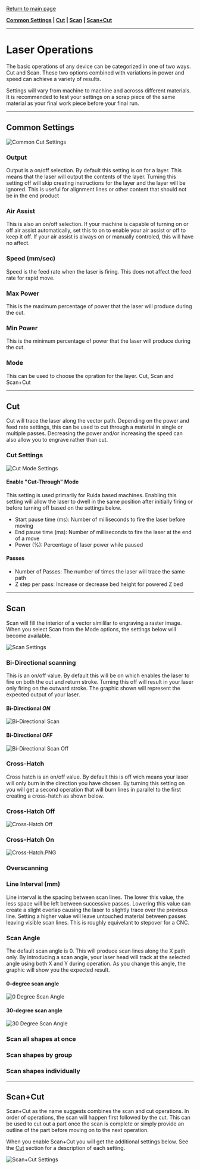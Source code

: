 [Return to main page](README.md)

**[Common Settings](#common) | [Cut](#cut) | [Scan](#scan) | [Scan+Cut](#scancut)**

----

# Laser Operations 

The basic operations of any device can be categorized in one of two ways. Cut and Scan. These two options combined with variations in power and speed can achieve a variety of results.

Settings will vary from machine to machine and acrosss different materials. It is recommended to test your settings on a scrap piece of the same material as your final work piece before your final run.

<a name="common"></a>

-----------------
## Common Settings
![Common Cut Settings](/img/CutSettingsCommon.PNG)

### Output
Output is a on/off selection. By default this setting is on for a layer. This means that the laser will output the contents of the layer. Turning this setting off will skip creating instructions for the layer and the layer will be ignored. This is useful for alignment lines or other content that should not be in the end product

### Air Assist
This is also an on/off selection. If your machine is capable of turning on or off air assist automatically, set this to on to enable your air assist or off to keep it off. If your air assist is always on or manually controled, this will have no affect.

### Speed (mm/sec)
Speed is the feed rate when the laser is firing. This does not affect the feed rate for rapid move.

### Max Power
This is the maximum percentage of power that the laser will produce during the cut. 

### Min Power
This is the minimum percentage of power that the laser will produce during the cut. 

### Mode
This can be used to choose the opration for the layer. Cut, Scan and Scan+Cut

<a name="Cut"></a>

------------------
## Cut
Cut will trace the laser along the vector path. Depending on the power and feed rate settings, this can be used to cut through a material in single or multiple passes. Decreasing the power and/or increasing the speed can also allow you to engrave rather than cut. 

### Cut Settings

![Cut Mode Settings](/img/CutSettingsAdditional.PNG)

#### Enable "Cut-Through" Mode
This setting is used primarily for Ruida based machines. Enabling this setting will allow the laser to dwell in the same position after initially firing or before turning off based on the settings below.

* Start pause time (ms): Number of milliseconds to fire the laser before moving
* End pause time (ms): Number of milliseconds to fire the laser at the end of a move
* Power (%): Percentage of laser power while paused


#### Passes
* Number of Passes: The number of times the laser will trace the same path
* Z step per pass: Increase or decrease bed height for powered Z bed

<a name="scan"></a>

-------------------
## Scan
Scan will fill the interior of a vector simililar to engraving a raster image. When you select Scan from the Mode options, the settings below will become available.

![Scan Settings](/img/ScanSettingsAdditional.PNG)

### Bi-Directional scanning
This is an on/off value. By default this will be on which enables the laser to fire on both the out and return stroke. Turning this off will result in your laser only firing on the outward stroke. The graphic shown will represent the expected output of your laser.

#### Bi-Directional *ON*
![Bi-Directional Scan](/img/Bi-Directional.PNG)

#### Bi-Directional *OFF*
![Bi-Directional Scan Off](/img/Bi-Directional-Off.PNG)

### Cross-Hatch
Cross hatch is an on/off value. By default this is off wich means your laser will only burn in the direction you have chosen. By turning this setting on you will get a second operation that will burn lines in parallel to the first creating a cross-hatch as shown below.

### Cross-Hatch Off
![Cross-Hatch Off](/img/CrossHatch-Off.PNG)

### Cross-Hatch On
![Cross-Hatch.PNG](/img/CrossHatch.PNG)

### Overscanning

### Line Interval (mm)
Line interval is the spacing between scan lines. The lower this value, the less space will be left between successive passes. Lowering this value can create a slight overlap causing the laser to slightly trace over the previous line. Setting a higher value will leave untouched material between passes leaving visible scan lines. This is roughly equivelant to stepover for a CNC.

### Scan Angle
The default scan angle is 0. This will produce scan lines along the X path only. By introducing a scan angle, your laser head will track at the selected angle using both X and Y during operation. As you change this angle, the graphic will show you the expected result.

#### 0-degree scan angle
![0 Degree Scan Angle](/img/CrossHatch-Off.PNG)

#### 30-degree scan angle
![30 Degree Scan Angle](/img/Bi-Directional.PNG)

### Scan all shapes at once

### Scan shapes by group

### Scan shapes individually

<a name="scancut"></a>

--------------------
## Scan+Cut
Scan+Cut as the name suggests combines the scan and cut operations. In order of operations, the scan will happen first followed by the cut. This can be used to cut out a part once the scan is complete or simply provide an outline of the part before moving on to the next operation.

When you enable Scan+Cut you will get the additional settings below. See the [Cut](#cut) section for a description of each setting.

![Scan+Cut Settings](/img/CutAfterScanSettings.PNG)


